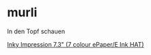 # murli
In den Topf schauen



[Inky Impression 7.3" (7 colour ePaper/E Ink HAT)](https://www.pi-shop.ch/an-extra-large-7-3-800-x-480-pixel-7-colour-e-ink-display-for-raspberry-pi)
